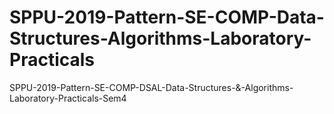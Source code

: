 # SPPU-2019-Pattern-SE-COMP-Data-Structures-Algorithms-Laboratory-Practicals
SPPU-2019-Pattern-SE-COMP-DSAL-Data-Structures-&amp;-Algorithms-Laboratory-Practicals-Sem4
